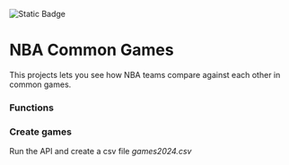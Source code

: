 ![Static Badge](https://img.shields.io/badge/python-white?logo=python)

# NBA Common Games 
This projects lets you see how NBA teams compare against each other in common games. 

### Functions 

### Create games 
Run the API and create a csv file *games2024.csv*
